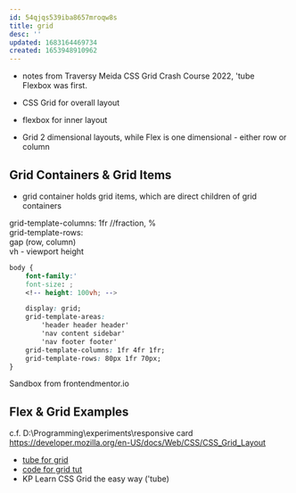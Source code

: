 ```yaml
---
id: 54qjqs539iba8657mroqw8s
title: grid
desc: ''
updated: 1683164469734
created: 1653948910962
---
```

- notes from Traversy Meida CSS Grid Crash Course 2022, 'tube  
Flexbox was first. 

- CSS Grid for overall layout 
- flexbox for inner layout

- Grid 2 dimensional layouts, while Flex is one dimensional - either row or column

## Grid Containers & Grid Items
- grid container holds grid items, which are direct children of grid containers

grid-template-columns: 1fr //fraction, %  
grid-template-rows:  
gap (row, column)  
vh - viewport height  

```css
body {
    font-family:'
    font-size: ;
    <!-- height: 100vh; -->

    display: grid;
    grid-template-areas:
        'header header header'
        'nav content sidebar'
        'nav footer footer'
    grid-template-columns: 1fr 4fr 1fr;
    grid-template-rows: 80px 1fr 70px;
}
```
Sandbox from frontendmentor.io
    
    

## Flex & Grid Examples
c.f. D:\Programming\experiments\responsive card  
https://developer.mozilla.org/en-US/docs/Web/CSS/CSS_Grid_Layout  
- [tube for grid](https://youtu.be/sKFW3wek21Q) 
- [code for grid tut](https://github.com/kevin-powell/dynamic-grid-layout)
- KP Learn CSS Grid the easy way ('tube)